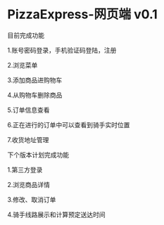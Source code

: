 # PizzaExpress-网页端 v0.1

目前完成功能

1.账号密码登录，手机验证码登陆，注册

2.浏览菜单

3.添加商品进购物车

4.从购物车删除商品

5.订单信息查看

6.正在进行的订单中可以查看到骑手实时位置

7.收货地址管理


下个版本计划完成功能

1.第三方登录

2.浏览商品详情

3.修改、取消订单

4.骑手线路展示和计算预定送达时间
